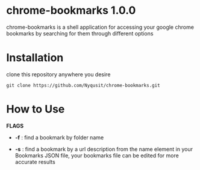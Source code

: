 chrome-bookmarks 1.0.0
============

chrome-bookmarks is a shell application for accessing your google chrome bookmarks by searching for them through different options 

Installation
============
clone this repository anywhere you desire
```
git clone https://github.com/Nyqusit/chrome-bookmarks.git
```
How to Use
============
**FLAGS**
* **-f** : find a bookmark by folder name

* **-s** : find a bookmark by a url description from the name element in your Bookmarks JSON file, your bookmarks file can be edited for more accurate results

